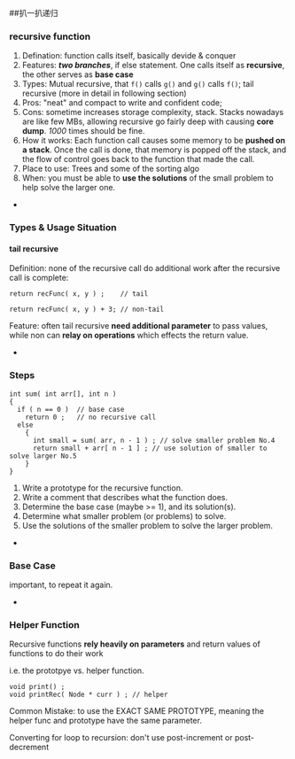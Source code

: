 ##扒一扒递归

### recursive function
1. Defination: function calls itself, basically devide & conquer
2. Features: ___two branches___, if else statement. One calls itself as __recursive__, the other serves as __base case__
3. Types: Mutual recursive, that `f()`  calls `g()` and `g()` calls `f()`; tail recursive (more in detail in following section)
4. Pros: "neat" and compact to write and confident code; 
5. Cons: sometime increases storage complexity, stack. Stacks nowadays are like few MBs, allowing recursive go fairly deep with causing __core dump__. _1000_ times should be fine.
6. How it works: Each function call causes some memory to be __pushed on a stack__. Once the call is done, that memory is popped off the stack, and the flow of control goes back to the function that made the call.
6. Place to use: Trees and some of the sorting algo
7. When: you must be able to __use the solutions__ of the small problem to help solve the larger one.


-
### Types & Usage Situation
#### tail recursive
Definition: none of the recursive call do additional work after the recursive call is complete:
 
```(JAVA)
return recFunc( x, y ) ;    // tail

return recFunc( x, y ) + 3; // non-tail
```
Feature: often tail recursive __need additional parameter__ to pass values, while non can __relay on operations__ which effects the return value.

-
### Steps

```
int sum( int arr[], int n )
{
  if ( n == 0 )  // base case
    return 0 ;   // no recursive call
  else
    {
      int small = sum( arr, n - 1 ) ; // solve smaller problem No.4
      return small + arr[ n - 1 ] ; // use solution of smaller to solve larger No.5
    }
}
```

1. Write a prototype for the recursive function.
2. Write a comment that describes what the function does.
3. Determine the base case (maybe >= 1), and its solution(s).
4. Determine what smaller problem (or problems) to solve. 
5. Use the solutions of the smaller problem to solve the larger problem.

-
### Base Case
important, to repeat it again.

-
### Helper Function
Recursive functions __rely heavily on parameters__ and return values of functions to do their work

i.e. the prototpye vs. helper function.

```
void print() ;
void printRec( Node * curr ) ; // helper

```

Common Mistake: to use the EXACT SAME PROTOTYPE, meaning the helper func and prototype have the same parameter.

Converting for loop to recursion: don't use post-increment or post-decrement